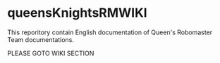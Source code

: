# queensKnightsRMWIKI
This reporitory contain English documentation of Queen's Robomaster Team documentations. 


PLEASE GOTO WIKI SECTION

